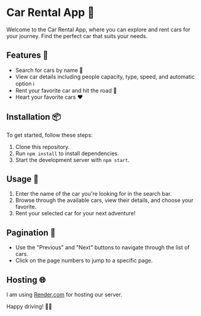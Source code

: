 # Car Rental App 🚗

Welcome to the Car Rental App, where you can explore and rent cars for your journey. Find the perfect car that suits your needs.

## Features 🌟

- Search for cars by name 🚀
- View car details including people capacity, type, speed, and automatic option ℹ️
- Rent your favorite car and hit the road 🏁
- Heart your favorite cars ❤️

## Installation 📦

To get started, follow these steps:

1. Clone this repository.
2. Run `npm install` to install dependencies.
3. Start the development server with `npm start`.

## Usage 🚀

1. Enter the name of the car you're looking for in the search bar.
2. Browse through the available cars, view their details, and choose your favorite.
3. Rent your selected car for your next adventure!

## Pagination 📖

- Use the "Previous" and "Next" buttons to navigate through the list of cars.
- Click on the page numbers to jump to a specific page.

## Hosting 🌐

I am using [Render.com](https://render.com) for hosting our server.

Happy driving! 🚀🚗
